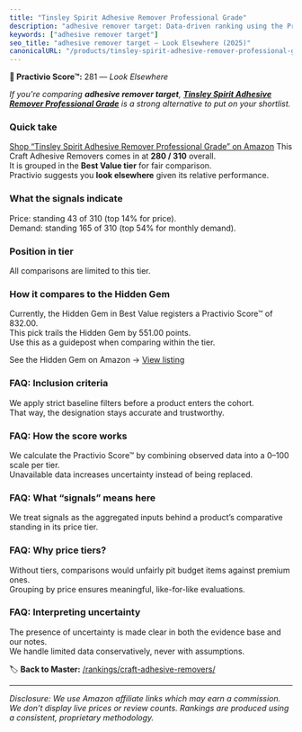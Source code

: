 ```yaml
---
title: "Tinsley Spirit Adhesive Remover Professional Grade"
description: "adhesive remover target: Data-driven ranking using the Practivio Score™. Positioned by quality, value, demand, findability, momentum."
keywords: ["adhesive remover target"]
seo_title: "adhesive remover target — Look Elsewhere (2025)"
canonicalURL: "/products/tinsley-spirit-adhesive-remover-professional-grade-B0CKTN72DP/"
---
```


**🚫 Practivio Score™:** 281 — _Look Elsewhere_


*If you're comparing **adhesive remover target**, **[Tinsley Spirit Adhesive Remover Professional Grade](https://www.amazon.com/dp/B0CKTN72DP?tag=practivio-20)** is a strong alternative to put on your shortlist.*
### Quick take
[Shop “Tinsley Spirit Adhesive Remover Professional Grade” on Amazon](https://www.amazon.com/dp/B0CKTN72DP?tag=practivio-20)
This Craft Adhesive Removers comes in at **280 / 310** overall.  
It is grouped in the **Best Value tier** for fair comparison.  
Practivio suggests you **look elsewhere** given its relative performance.

### What the signals indicate
Price: standing 43 of 310 (top 14% for price).  
Demand: standing 165 of 310 (top 54% for monthly demand).

### Position in tier
All comparisons are limited to this tier.

### How it compares to the Hidden Gem
Currently, the Hidden Gem in Best Value registers a Practivio Score™ of 832.00.  
This pick trails the Hidden Gem by 551.00 points.  
Use this as a guidepost when comparing within the tier.  

See the Hidden Gem on Amazon → [View listing](https://www.amazon.com/dp/B0CJNS7RV1?tag=practivio-20)

### FAQ: Inclusion criteria
We apply strict baseline filters before a product enters the cohort.  
That way, the designation stays accurate and trustworthy.

### FAQ: How the score works
We calculate the Practivio Score™ by combining observed data into a 0–100 scale per tier.  
Unavailable data increases uncertainty instead of being replaced.

### FAQ: What “signals” means here
We treat signals as the aggregated inputs behind a product’s comparative standing in its price tier.

### FAQ: Why price tiers?
Without tiers, comparisons would unfairly pit budget items against premium ones.  
Grouping by price ensures meaningful, like-for-like evaluations.

### FAQ: Interpreting uncertainty
The presence of uncertainty is made clear in both the evidence base and our notes.  
We handle limited data conservatively, never with assumptions.


🏷️ **Back to Master:** [/rankings/craft-adhesive-removers/](/rankings/craft-adhesive-removers/)

---
_Disclosure: We use Amazon affiliate links which may earn a commission. We don’t display live prices or review counts. Rankings are produced using a consistent, proprietary methodology._
